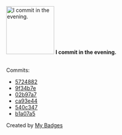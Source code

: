 <img src="https://my-badges.github.io/my-badges/evening-commits.png" alt="I commit in the evening." title="I commit in the evening." width="128">
<strong>I commit in the evening.</strong>
<br><br>

Commits:

- <a href="https://github.com/mayannaoliveira/mayannaoliveira/commit/5724882d35c7a8b6d9dd2255ec51d46c5638d6a6">5724882</a>
- <a href="https://github.com/mayannaoliveira/mayannaoliveira/commit/9f34b7e775114a30e8d04c846f1457ce5b7b6008">9f34b7e</a>
- <a href="https://github.com/mayannaoliveira/mayannaoliveira/commit/02b97a7e1e19486d884ed28494c918fd43d827c2">02b97a7</a>
- <a href="https://github.com/mayannaoliveira/mayannaoliveira/commit/ca93e44e27bd3b775d9f577a89c779dd0a4b309e">ca93e44</a>
- <a href="https://github.com/mayannaoliveira/mayannaoliveira/commit/540c347f1093dd4c92030c9161a42bb25c5836b7">540c347</a>
- <a href="https://github.com/mayannaoliveira/mayannaoliveira/commit/b1a07a5c0b747e08660dad1f3a091200e3643109">b1a07a5</a>


Created by <a href="https://github.com/my-badges/my-badges">My Badges</a>
